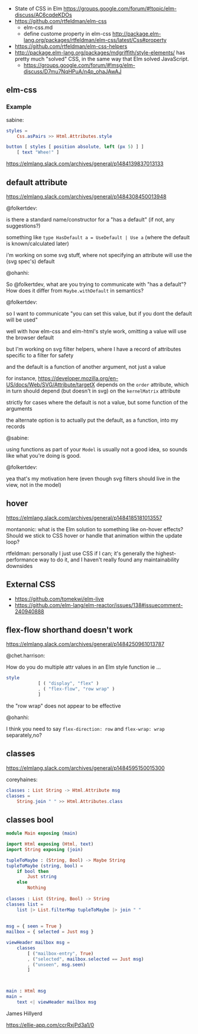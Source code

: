 - State of CSS in Elm https://groups.google.com/forum/#!topic/elm-discuss/AC6cqdeKDOs
- https://github.com/rtfeldman/elm-css
  - elm-css.md
  - define custome property in elm-css http://package.elm-lang.org/packages/rtfeldman/elm-css/latest/Css#property
- https://github.com/rtfeldman/elm-css-helpers
- http://package.elm-lang.org/packages/mdgriffith/style-elements/ has pretty much "solved" CSS, in the same way that Elm solved JavaScript.
  - https://groups.google.com/forum/#!msg/elm-discuss/D7mu7NqHPuA/n4p_ohaJAwAJ

## elm-css

### Example

sabine:

```elm
styles =
    Css.asPairs >> Html.Attributes.style

button [ styles [ position absolute, left (px 5) ] ]
    [ text "Whee!" ]
```

https://elmlang.slack.com/archives/general/p1484139837013133

## default attribute

https://elmlang.slack.com/archives/general/p1484308450013948

@folkertdev:

is there a standard name/constructor for a "has a default"  (if not, any suggestions?)

something like `type HasDefault a = UseDefault | Use a`  (where the default is known/calculated later)

i'm working on some svg stuff, where not specifying an attribute will use the (svg spec's) default

@ohanhi:

So @folkertdev, what are you trying to communicate with "has a default"? How does it differ from `Maybe.withDefault` in semantics?

@folkertdev:
 
so I want to communicate "you can set this value, but if you dont the default will be used"

well with how elm-css and elm-html's style work, omitting a value will use the browser default

but I'm working on svg filter helpers, where I have a record of attributes specific to a filter for safety

and the default is a function of another argument, not just a value

for instance, https://developer.mozilla.org/en-US/docs/Web/SVG/Attribute/targetX  depends on the `order` attribute, which in turn should depend (but doesn't in svg) on the `kernelMatrix` attribute

strictly for cases where the default is not a value, but some function of the arguments

the alternate option is to actually put the default, as a function, into my records

@sabine:

using functions as part of your `Model` is usually not a good idea, so sounds like what you're doing is good.

@folkertdev:

yea that's my motivation here (even though svg filters should live in the view, not in the model)

## hover

https://elmlang.slack.com/archives/general/p1484185181013557

montanonic: what is the Elm solution to something like on-hover effects? Should we stick to CSS hover or handle that animation within the update loop?

rtfeldman: personally I just use CSS if I can; it's generally the highest-performance way to do it, and I haven't really found any maintainability downsides

## External CSS

- https://github.com/tomekwi/elm-live
- https://github.com/elm-lang/elm-reactor/issues/138#issuecomment-240940888

## flex-flow shorthand doesn't work

https://elmlang.slack.com/archives/general/p1484250961013787

@chet.harrison:

How do you do multiple attr values in an Elm style function ie ...

```elm
style
            [ ( "display", "flex" )
            , ( "flex-flow", "row wrap" )
            ]
```

the "row wrap" does not appear to be effective

@ohanhi:

I think you need to say `flex-direction: row` and `flex-wrap: wrap` separately,no?

## classes

https://elmlang.slack.com/archives/general/p1484595150015300

coreyhaines:

```elm
classes : List String -> Html.Attribute msg
classes =
    String.join " " >> Html.Attributes.class
```

## classes bool

```elm
module Main exposing (main)

import Html exposing (Html, text)
import String exposing (join)

tupleToMaybe : (String, Bool) -> Maybe String
tupleToMaybe (string, bool) =
    if bool then
        Just string
    else
        Nothing
              
classes : List (String, Bool) -> String
classes list =
    list |> List.filterMap tupleToMaybe |> join " "
                
                            
msg = { seen = True }
mailbox = { selected = Just msg }

viewHeader mailbox msg =
    classes
        [ ("mailbox-entry", True)
        , ("selected", mailbox.selected == Just msg)
        , ("unseen", msg.seen)
        ]



main : Html msg
main =
    text <| viewHeader mailbox msg
```

James Hillyerd

https://ellie-app.com/ccrRxjPd3a1/0